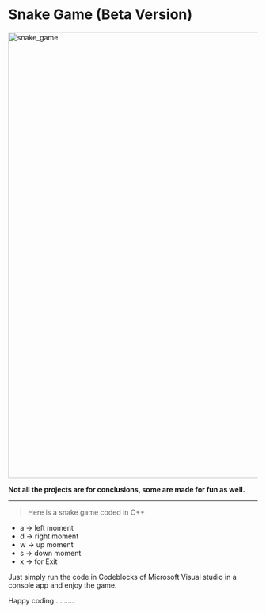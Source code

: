 # Snake Game (Beta Version)

<img align="center" alt="snake_game" width="900" src="https://github.com/KharbandaBhavy/Snake_Game_Beta_Version/blob/08f830661ccf9a1398d766b0784184d553e6a7ee/snake_game.png">

**Not all the projects are for conclusions, some are made for fun as well.**

---
> Here is a snake game coded in C++
* a -> left moment
* d -> right moment
* w -> up moment
* s -> down moment
* x -> for Exit

Just simply run the code in Codeblocks of Microsoft Visual studio in a console app and enjoy the game.

Happy coding..........
